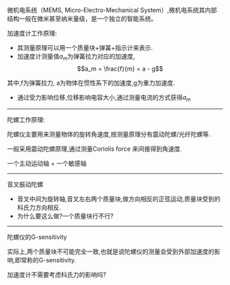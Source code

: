 
微机电系统（MEMS, Micro-Electro-Mechanical System）,微机电系统其内部结构一般在微米甚至纳米量级，是一个独立的智能系统。

加速度计工作原理:
- 其测量原理可以用一个质量块+弹簧+指示计来表示.
- 加速度计测量值$a_m$为弹簧拉力对应的加速度,
  $$a_m = \frac{f}{m} = a - g$$

其中,f为弹簧拉力, a为物体在惯性系下的加速度,g为重力加速度.

- 通过受力影响位移,位移影响电容大小,通过测量电流的方式获得$a_m$

---

陀螺工作原理:

陀螺仪主要用来测量物体的旋转角速度,按测量原理分有震动陀螺/光纤陀螺等.

一般采用震动陀螺原理,通过测量Coriolis force 来间接得到角速度.

一个主动运动轴 + 一个敏感轴

---

音叉振动陀螺

- 音叉中间为旋转轴,音叉左右两个质量块,做方向相反的正弦运动,质量块受到的科氏力方向相反.
- 为什么要这么做?一个质量块行不行?

---  



陀螺仪的G-sensitivity

实际上,两个质量块不可能完全一致,也就是说陀螺仪的测量会受到外部加速度的影响,即常称的G-sensitivity.

加速度计不需要考虑科氏力的影响吗?